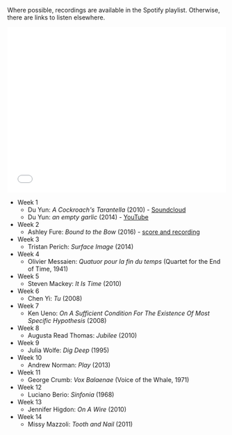 Where possible, recordings are available in the Spotify playlist. Otherwise, there are links to listen elsewhere.

<iframe src="TKTK PLAYIST URL TKTKTK" width="100%" height="380" frameborder="0" allowtransparency="true"></iframe>

- Week 1
	- Du Yun: _A Cockroach's Tarantella_ (2010) - [Soundcloud](https://soundcloud.com/duyun/a-cockroachs-tarentella)
	- Du Yun: _an empty garlic_ (2014) - [YouTube](https://www.youtube.com/watch?v=N3cjEIWxfEw)
- Week 2
	- Ashley Fure: _Bound to the Bow_ (2016) - [score and recording](http://www.ashleyfure.com/new-page-5/)
- Week 3
	- Tristan Perich: _Surface Image_ (2014)
- Week 4
	- Olivier Messaien: _Quatuor pour la fin du temps_ (Quartet for the End of Time, 1941)
- Week 5
	- Steven Mackey: _It Is Time_ (2010)
- Week 6
	- Chen Yi: _Tu_ (2008)
- Week 7
	- Ken Ueno: _On A Sufficient Condition For The Existence Of Most Specific Hypothesis_ (2008)
- Week 8
	- Augusta Read Thomas: _Jubilee_ (2010)
- Week 9
	- Julia Wolfe: _Dig Deep_ (1995)
- Week 10
	- Andrew Norman: _Play_ (2013)
- Week 11
	- George Crumb: _Vox Balaenae_ (Voice of the Whale, 1971)
- Week 12
	- Luciano Berio: _Sinfonia_ (1968)
- Week 13
	- Jennifer Higdon: _On A Wire_ (2010)
- Week 14
	- Missy Mazzoli: _Tooth and Nail_ (2011)
